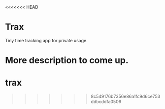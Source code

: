 <<<<<<< HEAD
# Trax
Tiny time tracking app for private usage.

More description to come up.
=======
# trax
>>>>>>> 8c549176b7356e86a1fc9d6ce753ddbcddfa0506
